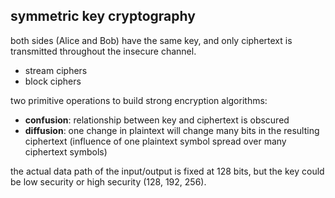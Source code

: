 ## symmetric key cryptography
both sides (Alice and Bob) have the same key, and only ciphertext is transmitted throughout the insecure channel.
- stream ciphers
- block ciphers

two primitive operations to build strong encryption algorithms:
- **confusion**: relationship between key and ciphertext is obscured
- **diffusion**: one change in plaintext will change many bits in the resulting ciphertext (influence of one plaintext symbol spread over many ciphertext symbols)

the actual data path of the input/output is fixed at 128 bits, but the key could be low security or high security (128, 192, 256).